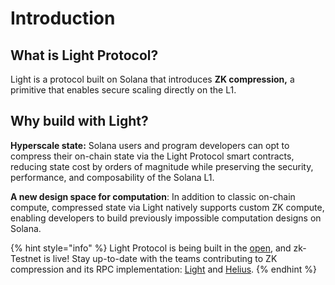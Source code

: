# Introduction

## What is Light Protocol? <a href="#what-is-light" id="what-is-light"></a>

Light is a protocol built on Solana that introduces **ZK compression,** a primitive that enables secure scaling directly on the L1.

## **Why build with Light?**

**Hyperscale state:** Solana users and program developers can opt to compress their on-chain state via the Light Protocol smart contracts, reducing state cost by orders of magnitude while preserving the security, performance, and composability of the Solana L1.

**A new design space for computation**: In addition to classic on-chain compute, compressed state via Light natively supports custom ZK compute, enabling developers to build previously impossible computation designs on Solana.



{% hint style="info" %}
Light Protocol is being built in the [open](https://github.com/Lightprotocol/light-protocol), and zk-Testnet is live! Stay up-to-date with the teams contributing to ZK compression and its RPC implementation: [Light](https://twitter.com/LightProtocol) and [Helius](https://twitter.com/heliuslabs).
{% endhint %}
